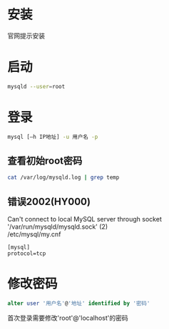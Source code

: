 # 安装
官网提示安装
# 启动
```sh
mysqld --user=root
```
# 登录
```sh
mysql [–h IP地址] -u 用户名 -p
```
## 查看初始root密码
```sh
cat /var/log/mysqld.log | grep temp
```
## 错误2002(HY000)
Can't connect to local MySQL server through socket '/var/run/mysqld/mysqld.sock' (2)  
/etc/mysql/my.cnf
```
[mysql]
protocol=tcp
```
# 修改密码
```sql
alter user '用户名'@'地址' identified by '密码'
```
首次登录需要修改'root'@'localhost'的密码